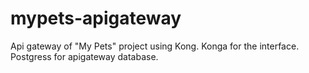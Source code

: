 # mypets-apigateway
Api gateway of "My Pets" project using Kong. Konga for the interface. Postgress for apigateway database.
